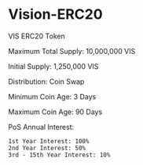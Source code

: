 # Vision-ERC20

VIS ERC20 Token

Maximum Total Supply: 10,000,000 VIS

Initial Supply: 1,250,000 VIS

Distribution: Coin Swap

Minimum Coin Age: 3 Days

Maximum Coin Age: 90 Days

PoS Annual Interest:

    1st Year Interest: 100%
    2nd Year Interest: 50%
    3rd - 15th Year Interest: 10%
